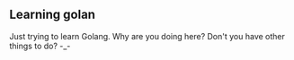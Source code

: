 ## Learning golan

Just trying to learn Golang. Why are you doing here? Don't you have other things to do? -_-
